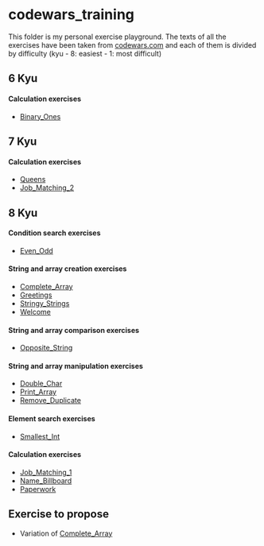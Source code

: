 # codewars_training

This folder is my personal exercise playground. The texts of all the exercises have been taken from [codewars.com](https://www.codewars.com) and each of them is divided by difficulty (kyu - 8: easiest - 1: most difficult)

## 6 Kyu

#### Calculation exercises

- [Binary_Ones](JavaScript/6_kyu/Calculation/Binary_Ones.js)

## 7 Kyu

#### Calculation exercises

- [Queens](JavaScript/7_kyu/Calculation/Queens.js)
- [Job_Matching_2](JavaScript/7_kyu/Calculation/Job_Matching_2.js)

## 8 Kyu

#### Condition search exercises

- [Even_Odd](JavaScript/8_kyu/Condition_search/Even_Odd.js)

#### String and array creation exercises

- [Complete_Array](JavaScript/8_kyu/String_array_creation/Complete_Array.js)
- [Greetings](JavaScript/8_kyu/String_array_creation/Greetings.js)
- [Stringy_Strings](JavaScript/8_kyu/String_array_creation/Stringy_Strings.js)
- [Welcome](JavaScript/8_kyu/String_array_creation/Welcome.js)

#### String and array comparison exercises

- [Opposite_String](JavaScript/8_kyu/String_array_comparison/Opposite_String.js)

#### String and array manipulation exercises

- [Double_Char](JavaScript/8_kyu/String_array_manipulation/Double_Char.js)
- [Print_Array](JavaScript/8_kyu/String_array_manipulation/Print_Array.js)
- [Remove_Duplicate](JavaScript/8_kyu/String_array_manipulation/Remove_Duplicate.js)

#### Element search exercises

- [Smallest_Int](JavaScript/8_kyu/Element_search/Smallest_Int.js)

#### Calculation exercises

- [Job_Matching_1](JavaScript/8_kyu/Calculation/Job_Matching_1.js)
- [Name_Billboard](JavaScript/8_kyu/Calculation/Name_Billboard.js)
- [Paperwork](JavaScript/8_kyu/Calculation/Paperwork.js)

## Exercise to propose

- Variation of [Complete_Array](JavaScript/8_kyu/String_array_creation/Complete_Array.js)
